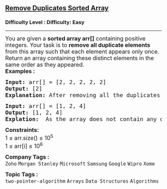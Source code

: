 <h2><a href="https://www.geeksforgeeks.org/problems/remove-duplicate-elements-from-sorted-array/1?sortBy=submissions&category%255B%255D=Arrays&page=1&difficulty%255B%255D=0">Remove Duplicates Sorted Array</a></h2><h3>Difficulty Level : Difficulty: Easy</h3><hr><div class="problems_problem_content__Xm_eO"><p><span style="font-size: 18px;">You are given a <strong>sorted array arr[]</strong> containing positive integers. Your task is to <strong>remove all duplicate elements</strong> from this array such that each element appears only once. Return an array containing these distinct elements in the same order as they appeared.<br></span><strong style="font-size: 18px;">Examples :</strong></p>
<pre><span style="font-size: 18px;"><strong>Input: </strong>arr[] = [2, 2, 2, 2, 2]
<strong>Output:</strong> [2]
<strong>Explanation:</strong> After removing all the duplicates only one instance of 2 will remain i.e. [2] so modified array will contains 2 at first position and you should return array containing [2] after modifying the array.</span>
</pre>
<pre><span style="font-size: 18px;"><strong>Input: </strong>arr[] = [1, 2, 4]
<strong>Output:</strong> [1, 2, 4]<br><strong>Explation:  </strong>As the array does not contain any duplicates so you should return [1, 2, 4].</span></pre>
<p><span style="font-size: 18px;"><strong>Constraints:</strong><br>1 ≤ arr.size() ≤ 10<sup>5</sup><br>1 ≤ arr[i] ≤ 10<sup>6</sup></span></p></div><p><span style=font-size:18px><strong>Company Tags : </strong><br><code>Zoho</code>&nbsp;<code>Morgan Stanley</code>&nbsp;<code>Microsoft</code>&nbsp;<code>Samsung</code>&nbsp;<code>Google</code>&nbsp;<code>Wipro</code>&nbsp;<code>Xome</code>&nbsp;<br><p><span style=font-size:18px><strong>Topic Tags : </strong><br><code>two-pointer-algorithm</code>&nbsp;<code>Arrays</code>&nbsp;<code>Data Structures</code>&nbsp;<code>Algorithms</code>&nbsp;